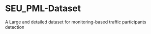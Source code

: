 # SEU_PML-Dataset
A Large and detailed dataset for monitoring-based traffic participants detection 
